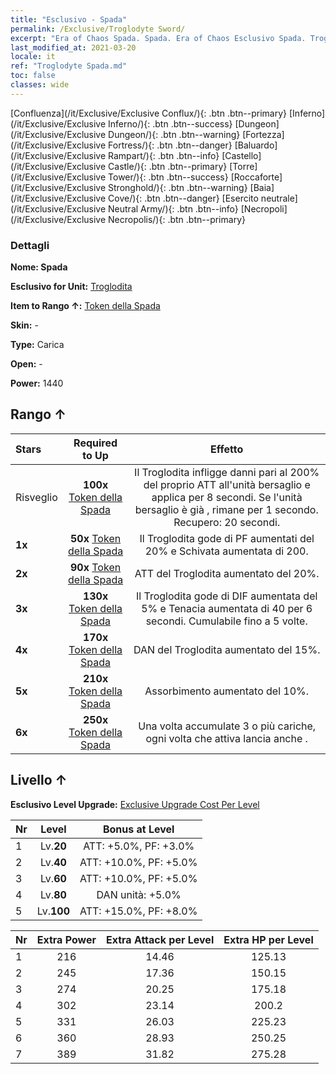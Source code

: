 ```yaml
---
title: "Esclusivo - Spada"
permalink: /Exclusive/Troglodyte Sword/
excerpt: "Era of Chaos Spada. Spada. Era of Chaos Esclusivo Spada. Troglodita Esclusivo."
last_modified_at: 2021-03-20
locale: it
ref: "Troglodyte Spada.md"
toc: false
classes: wide
---
```

 [Confluenza](/it/Exclusive/Exclusive Conflux/){: .btn .btn--primary} [Inferno](/it/Exclusive/Exclusive Inferno/){: .btn .btn--success} [Dungeon](/it/Exclusive/Exclusive Dungeon/){: .btn .btn--warning} [Fortezza](/it/Exclusive/Exclusive Fortress/){: .btn .btn--danger} [Baluardo](/it/Exclusive/Exclusive Rampart/){: .btn .btn--info} [Castello](/it/Exclusive/Exclusive Castle/){: .btn .btn--primary} [Torre](/it/Exclusive/Exclusive Tower/){: .btn .btn--success} [Roccaforte](/it/Exclusive/Exclusive Stronghold/){: .btn .btn--warning} [Baia](/it/Exclusive/Exclusive Cove/){: .btn .btn--danger} [Esercito neutrale](/it/Exclusive/Exclusive Neutral Army/){: .btn .btn--info} [Necropoli](/it/Exclusive/Exclusive Necropolis/){: .btn .btn--primary} 

### Dettagli
 **Nome: Spada** 

 **Esclusivo for Unit:** [Troglodita](/it/units/Troglodyte/) 

 **Item to Rango ↑:** [Token della Spada](/it/Items/con_912/)

 **Skin:** -

 **Type:** Carica

 **Open:** -

 **Power:** 1440

## Rango ↑

  |     Stars    |  Required to Up | Effetto |
  |:-------------|:---------------:|:---------------:|
  |  Risveglio  | **100x** [Token della Spada](/it/Items/con_912/) | <Affondo con lancia> Il Troglodita infligge danni pari al 200% del proprio ATT all'unità bersaglio e applica <Veleno> per 8 secondi. Se l'unità bersaglio è già <avvelenata>, rimane <stordita> per 1 secondo. Recupero: 20 secondi. |
  | **1x** <i class="fas fa-star"/> | **50x** [Token della Spada](/it/Items/con_912/) | Il Troglodita gode di PF aumentati del 20% e Schivata aumentata di 200. |
  | **2x** <i class="fas fa-star"/> | **90x** [Token della Spada](/it/Items/con_912/) | ATT del Troglodita aumentato del 20%. |
  | **3x** <i class="fas fa-star"/> | **130x** [Token della Spada](/it/Items/con_912/) | <Olfatto dello Spezzaincantesimi> Il Troglodita gode di DIF aumentata del 5% e Tenacia aumentata di 40 per 6 secondi. Cumulabile fino a 5 volte. |
  | **4x** <i class="fas fa-star"/> | **170x** [Token della Spada](/it/Items/con_912/) | DAN del Troglodita aumentato del 15%. |
  | **5x** <i class="fas fa-star"/> | **210x** [Token della Spada](/it/Items/con_912/) | Assorbimento aumentato del 10%. |
  | **6x** <i class="fas fa-star"/> | **250x** [Token della Spada](/it/Items/con_912/) | <Olfatto dello Spezzaincantesimi> Una volta accumulate 3 o più cariche, ogni volta che attiva <Olfatto dello Spezzaincantesimi> lancia anche <Affondo con lancia>. |


## Livello ↑
 **Esclusivo Level Upgrade:** [Exclusive Upgrade Cost Per Level](/Exclusive/ExclusiveUpgradeCostPerLevel/)

  |  Nr  |   Level  | Bonus at Level |
  |:-----|:--------:|:--------------:|
  | 1 | Lv.**20** | ATT: +5.0%, PF: +3.0% |
  | 2 | Lv.**40** | ATT: +10.0%, PF: +5.0% |
  | 3 | Lv.**60** | ATT: +10.0%, PF: +5.0% |
  | 4 | Lv.**80** | DAN unità: +5.0% |
  | 5 | Lv.**100** | ATT: +15.0%, PF: +8.0% |


  |  Nr  |  Extra Power | Extra Attack per Level | Extra HP per Level |
  |:-----|:--------:|:--------:|:--------:|
  | 1 | 216 | 14.46 | 125.13 |
  | 2 | 245 | 17.36 | 150.15 |
  | 3 | 274 | 20.25 | 175.18 |
  | 4 | 302 | 23.14 | 200.2 |
  | 5 | 331 | 26.03 | 225.23 |
  | 6 | 360 | 28.93 | 250.25 |
  | 7 | 389 | 31.82 | 275.28 |


